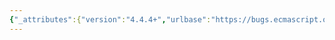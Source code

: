 ```yaml
---
{"_attributes":{"version":"4.4.4+","urlbase":"https://bugs.ecmascript.org/","maintainer":"dherman@mozilla.com"},"bug":{"bug_id":1044,"creation_ts":"2012-11-25 13:27:00 -0800","short_desc":"\"ArrayCreate\" defined twice","delta_ts":"2012-12-21 18:08:51 -0800","product":"Draft for 6th Edition","component":"editorial issue","version":"Rev 12: November 22, 2012 Draft","rep_platform":"All","op_sys":"All","bug_status":"RESOLVED","resolution":"FIXED","priority":"Normal","bug_severity":"normal","everconfirmed":true,"reporter":{"uid":"jmdyck","name":"Michael Dyck"},"assigned_to":{"uid":"allen","name":"Allen Wirfs-Brock"},"long_desc":[{"commentid":2798,"comment_count":0,"who":{"uid":"jmdyck","name":"Michael Dyck"},"bug_when":"2012-11-25 13:27:02 -0800","thetext":"The abstract operation \"ArrayCreate\" is defined twice, in both 8.4.2.3 and 15.4.\n\nPresumably delete the one in 15.4."},{"commentid":2824,"comment_count":1,"who":{"uid":"allen","name":"Allen Wirfs-Brock"},"bug_when":"2012-11-26 09:43:20 -0800","thetext":"corrected in rev 13 editor's draft"}]}}
---
```

